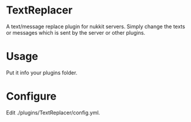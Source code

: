 # TextReplacer
A text/message replace plugin for nukkit servers.
Simply change the texts or messages which is sent by the server or other plugins.

# Usage
Put it info your plugins folder.

# Configure
Edit ./plugins/TextReplacer/config.yml.
